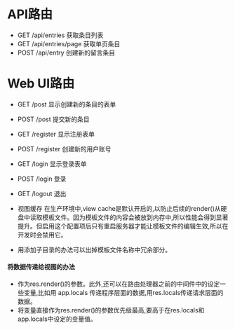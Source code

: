 # API路由
* GET /api/entries 获取条目列表
* GET /api/entries/page  获取单页条目
* POST /api/entry  创建新的留言条目
# Web UI路由
* GET /post  显示创建新的条目的表单
* POST /post 提交新的条目
* GET /register 显示注册表单
* POST  /register  创建新的用户账号
* GET /login  显示登录表单
* POST /login  登录
* GET /logout 退出


* 视图缓存 在生产环境中,view cache是默认开启的,以防止后续的render()从硬盘中读取模板文件。因为模板文件的内容会被放到内存中,所以性能会得到显著提升。但启用这个配置项后只有重启服务器才能让模板文件的编辑生效,所以在开发时会禁用它。
* 用添加子目录的办法可以出掉模板文件名称中冗余部分。
#### 将数据传递给视图的办法
* 作为res.render()的参数。此外,还可以在路由处理器之前的中间件中的设定一些变量,比如用 app.locals  传递程序层面的数据,用res.locals传递请求层面的数据。
* 将变量直接作为res.render()的参数优先级最高,要高于在res.locals和app.locals中设定的变量值。